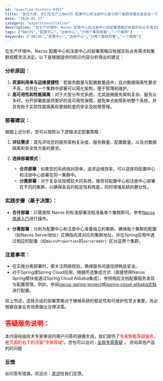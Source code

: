 ```yaml
---
id: "question-history-8453"
title: "各位大佬，你们在生产上NACOS 配置中心和注册中心是分两个集群部署还是放在一个集群中 nacos-opensource"
date: "2024-05-17"
category: "expertConsultation"
description: "在生产环境中，Nacos 配置中心和注册中心的部署策略应依据实际业务需求和集群规模灵活决定。以下是根据提供的知识内容分析得出的建议：### 分析原因：1. **资源利用率与运维便捷性**：若服务数量与配置数量适中，且对数据隔离性要求不高，合并在一个集群中部署可以简化架构，便于管理和维护。2. **高"
tags: ["NACOS","配置中心","注册中心","分两个集群部署","一个集群"]
keywords: ["NACOS","配置中心","注册中心","分两个集群部署","一个集群"]
---
```


在生产环境中，Nacos 配置中心和注册中心的部署策略应依据实际业务需求和集群规模灵活决定。以下是根据提供的知识内容分析得出的建议：

### 分析原因：
1. **资源利用率与运维便捷性**：若服务数量与配置数量适中，且对数据隔离性要求不高，合并在一个集群中部署可以简化架构，便于管理和维护。
2. **高可用性和性能隔离**：对于大型分布式系统，尤其是微服务架构复杂、服务众多时，分开部署能提供更好的高可用性保障，避免单点故障影响整个系统，并且有助于实现性能隔离和更细粒度的安全及权限管理。

### 部署建议：
根据上述分析，您可以按照以下逻辑决定部署策略：

1. **评估需求**：首先评估您的服务架构复杂度、服务数量、配置数量，以及对数据隔离和安全性方面的要求。
   
2. **选择部署模式**：
   - **合并部署**：如果您的系统相对简单，追求运维效率，可以选择将配置中心和注册中心部署在同一集群中。
   - **分离部署**：对于复杂且规模较大的系统，推荐将配置中心和注册中心部署在不同的集群，以确保各自的稳定性和性能，同时增强系统的健壮性。

### 实践步骤（基于决策）：
- **合并部署**：只需按照 Nacos 的标准部署流程准备单个集群即可。参考[Nacos 快速入门](../quickstart/quick-start.md)进行操作。
  
- **分离部署**：分别为配置中心和注册中心准备独立的集群。确保每个集群的配置（如Nacos Server地址）正确指向其对应的集群地址，并在Spring应用中通过相应的配置（如`NacosProperties`的`serverAddr`）区分这两个集群。

### 注意事项：
- 在实施分离部署时，需关注网络规划，确保服务间通信顺畅且安全。
- 对于Spring或Spring Cloud应用，根据所选集成方式（直接使用Nacos Spring模块或通过Spring Cloud Alibaba集成），参照相应文档配置服务发现与配置管理。例如，参阅[nacos-spring-project](https://github.com/nacos-group/nacos-spring-project/wiki/Nacos-Spring-Project-0.3.1-%E6%96%B0%E5%8A%9F%E8%83%BD%E4%BD%BF%E7%94%A8%E6%89%8B%E5%86%8C)或[spring-cloud-alibaba文档](https://github.com/spring-cloud-incubator/spring-cloud-alibaba/wiki)进行配置。

综上所述，选择合适的部署策略对于确保系统的稳定性和可维护性至关重要。务必根据自身业务场景做出合理决策。
## <font color="#FF0000">答疑服务说明：</font> 

本内容经由技术专家审阅的用户问答的镜像生成，我们提供了<font color="#FF0000">专家智能答疑服务</font>，在<font color="#FF0000">页面的右下的浮窗”专家答疑“</font>。您也可以访问 : [全局专家答疑](https://opensource.alibaba.com/chatBot) 。 咨询其他产品的的问题

### 反馈
如问答有错漏，欢迎点：[差评](https://ai.nacos.io/user/feedbackByEnhancerGradePOJOID?enhancerGradePOJOId=13670)给我们反馈。
